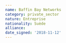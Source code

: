 ```yaml
---
name: Baffin Bay Networks
category: private_sector
nature: Entreprise
nationality: Suède
alliance: 
date_signed: '2018-11-12'
---
```

    